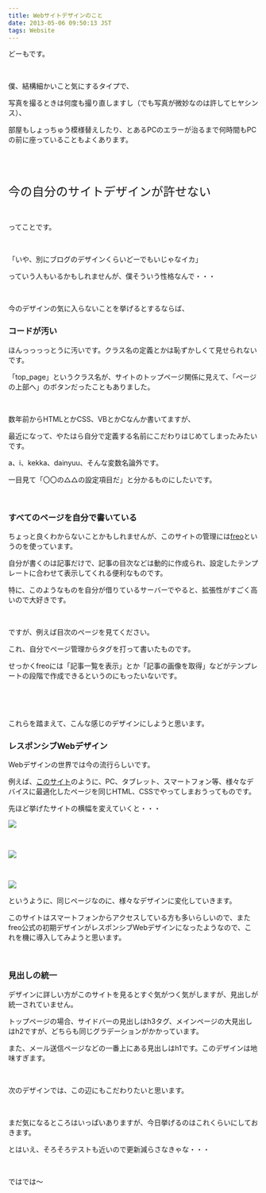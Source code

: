 ```yaml
---
title: Webサイトデザインのこと
date: 2013-05-06 09:50:13 JST
tags: Website
---
```

<p>どーもです。</p>
<p>&nbsp;</p>
<p>僕、結構細かいこと気にするタイプで、</p>
<p>写真を撮るときは何度も撮り直しますし（でも写真が微妙なのは許してヒヤシンス）、</p>
<p>部屋もしょっちゅう模様替えしたり、とあるPCのエラーが治るまで何時間もPCの前に座っていることもよくあります。</p>
<p>&nbsp;</p>
<p>&nbsp;</p>
<p><span style="font-size:24px;">今の自分のサイトデザインが許せない</span></p>
<p>&nbsp;</p>
<p>ってことです。</p>
<p>&nbsp;</p>
<p>「いや、別にブログのデザインくらいどーでもいじゃなイカ」</p>
<p>っていう人もいるかもしれませんが、僕そういう性格なんで・・・</p>
<p>&nbsp;</p>
<p>今のデザインの気に入らないことを挙げるとするならば、</p>
<h3>コードが汚い</h3>
<p>ほんっっっっとうに汚いです。クラス名の定義とかは恥ずかしくて見せられないです。</p>
<p>「top_page」というクラス名が、サイトのトップページ関係に見えて、「ページの上部へ」のボタンだったこともありました。</p>
<p>&nbsp;</p>
<p>数年前からHTMLとかCSS、VBとかCなんか書いてますが、</p>
<p>最近になって、やたはら自分で定義する名前にこだわりはじめてしまったみたいです。</p>
<p>a、i、kekka、dainyuu、そんな変数名論外です。</p>
<p>一目見て「〇〇の△△の設定項目だ」と分かるものにしたいです。</p>
<p>&nbsp;</p>
<h3>すべてのページを自分で書いている</h3>
<p>ちょっと良くわからないことかもしれませんが、このサイトの管理には<a href="http://freo.jp/">freo</a>というのを使っています。</p>
<p>自分が書くのは記事だけで、記事の目次などは動的に作成られ、設定したテンプレートに合わせて表示してくれる便利なものです。</p>
<p>特に、このようなものを自分が借りているサーバーでやると、拡張性がすごく高いので大好きです。</p>
<p>&nbsp;</p>
<p>ですが、例えば目次のページを見てください。</p>
<p>これ、自分でページ管理からタグを打って書いたものです。</p>
<p>せっかくfreoには「記事一覧を表示」とか「記事の画像を取得」などがテンプレートの段階で作成できるというのにもったいないです。</p>
<p>&nbsp;</p>
<p>&nbsp;</p>
<p>これらを踏まえて、こんな感じのデザインにしようと思います。</p>
<h3>レスポンシブWebデザイン</h3>
<p>Webデザインの世界では今の流行らしいです。</p>
<p>例えば、<a href="http://skinnyties.com/">このサイト</a>のように、PC、タブレット、スマートフォン等、様々なデバイスに最適化したページを同じHTML、CSSでやってしまおうってものです。</p>
<p>先ほど挙げたサイトの横幅を変えていくと・・・</p>
<p><img src="https://lh5.googleusercontent.com/-LsIfc37tnDg/UYb6Z6IncFI/AAAAAAAACEY/ppPBNcwAx9U/s640/Screenshot%2520from%25202013-05-06%252009%253A25%253A54.png" /></p>
<p>&nbsp;</p>
<p><img src="https://lh4.googleusercontent.com/-lVbQjJMQrcs/UYb6aDtVsMI/AAAAAAAACEc/LF0oCeN5FgU/s640/Screenshot%2520from%25202013-05-06%252009%253A26%253A07.png" /></p>
<p>&nbsp;</p>
<p><img src="https://lh3.googleusercontent.com/-9LAwL5NKbZc/UYb6Znm6T4I/AAAAAAAACEU/Pz7J55sf1XM/s640/Screenshot%2520from%25202013-05-06%252009%253A26%253A20.png" /></p>
<p>というように、同じページなのに、様々なデザインに変化していきます。</p>
<p>このサイトはスマートフォンからアクセスしている方も多いらしいので、またfreo公式の初期デザインがレスポンシブWebデザインになったようなので、これを機に導入してみようと思います。</p>
<p>&nbsp;</p>
<h3>見出しの統一</h3>
<p>デザインに詳しい方がこのサイトを見るとすぐ気がつく気がしますが、見出しが統一されていません。</p>
<p>トップページの場合、サイドバーの見出しはh3タグ、メインページの大見出しはh2ですが、どちらも同じグラデーションがかかっています。</p>
<p>また、メール送信ページなどの一番上にある見出しはh1です。このデザインは地味すぎます。</p>
<p>&nbsp;</p>
<p>次のデザインでは、この辺にもこだわりたいと思います。</p>
<p>&nbsp;</p>
<p>まだ気になるところはいっぱいありますが、今日挙げるのはこれくらいにしておきます。</p>
<p>とはいえ、そろそろテストも近いので更新減らさなきゃな・・・</p>
<p>&nbsp;</p>
<p>ではでは〜</p>
